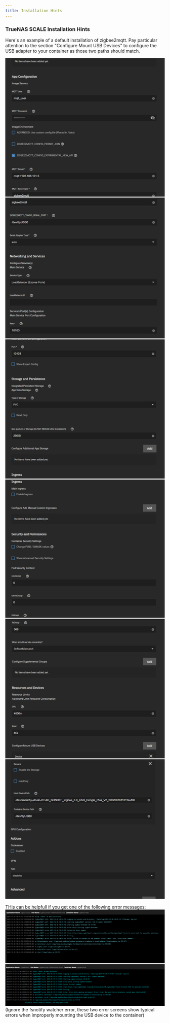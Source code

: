 ```yaml
---
title: Installation Hints
---
```



### TrueNAS SCALE Installation Hints

Here's an example of a default installation of zigbee2mqtt. Pay particular attention to the section "Configure Mount USB Devices" to configure the USB adapter to your container as those two paths should match. 

![config1](images/config1.png)
![config2](images/config2.png)
![config3](images/config3.png)
![config4](images/config4.png)
![config5](images/config5.png)
![config6](images/config6.png)

THis can be helpfull if you get one of the following error messages:
![error message 1](images/error_log1.png)
![error message 2](images/error_log2.png)
(Ignore the fsnotify watcher error, these two error screens show typical errors when improperly mounting the USB device to the container) 

